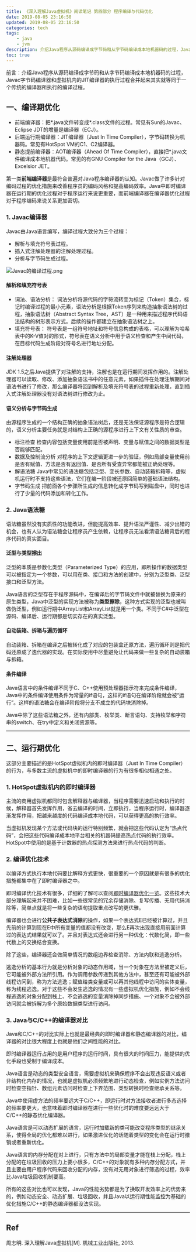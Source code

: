 ```yaml
---
title: 《深入理解Java虚拟机》阅读笔记 第四部分 程序编译与代码优化
date: 2019-08-05 23:16:50
updated: 2019-08-05 23:16:50
categories: tech
tags:
	- java
	- jvm
description: 介绍Java程序从源码编译成字节码和从字节码编译成本地机器码的过程，Javac字节码编译器和虚拟机内的JIT编译器的执行过程合并起来其实就等同于一个传统的编译器所执行的编译过程。
toc: true
---
```


前言：介绍Java程序从源码编译成字节码和从字节码编译成本地机器码的过程，Javac字节码编译器和虚拟机内的JIT编译器的执行过程合并起来其实就等同于一个传统的编译器所执行的编译过程。

## 一、编译期优化

* 前端编译器：把\*.java文件转变成\*.class文件的过程。常见有Sun的Javac、Eclipse JDT的增量是编译器（ECJ）。
* 后端运行期编译器：JIT编译器（Just In Time Compiler），字节码转换为机器码。常见有HotSpot VM的C1、C2编译器。
* 静态提前编译器：AOT编译器（Ahead Of Time Compiler），直接把\*.java文件编译成本地机器代码。常见的有GNU Compiler for the Java（GCJ）、Excelsior JET。

第一类**前端编译器**是最符合普遍对Java程序编译器的认知。Javac做了许多针对编码过程的优化措施来改善程序员的编码风格和提高编码效率。Java中即时编译器在运行期的优化过程对于程序运行来说更重要，而前端编译器在编译器优化过程对于程序编码来说关系更加密切。

### 1. Javac编译器

Javac由Java语言编写，编译过程大致分为三个过程：

* 解析与填充符号表过程。
* 插入式注解处理器的注解处理过程。
* 分析与字节码生成过程。

<img src="https://i.loli.net/2019/08/01/5d42ba26e028269755.png" alt="Javac的编译过程.png" title="Javac的编译过程.png" />

#### 解析和填充符号表

* 词法、语法分析：
词法分析将源代码的字符流转变为标记（Token）集合，标记时编译过程的最小元素，语法分析是根据Token序列来构造抽象语法树的过程，抽象语法树（Abstract Syntax Tree，AST）是一种用来描述程序代码语法结构的树形表示方式。后续的操作都建立在抽象语法树之上。
* 填充符号表：
符号表是一组符号地址和符号信息构成的表格，可以理解为哈希表中的K-V值对的形式，符号表在语义分析中用于语义检查和产生中间代码，在目标代码生成阶段对符号名进行地址分配。

#### 注解处理器

JDK 1.5之后Java提供了对注解的支持，注解也是在运行期间发挥作用的。注解处理器可以读取、修改、添加抽象语法书中的任意元素，如果插件在处理注解期间对语法书进行了修改，那么编译器将回到解析及填充符号表的过程重新处理，直到插入式注解处理器没有对语法树进行修改为止。

#### 语义分析与字节码生成

由源程序生成的一个结构正确的抽象语法树后，还是无法保证源程序是符合逻辑的，语义分析主要任务就是对结构上正确的源程序进行上下文有关性质的审查。

* 标注检查
检查内容包括变量使用前是否被声明、变量与赋值之间的数据类型是否能够匹配。
* 数据及控制流分析
对程序的上下文逻辑更进一步的验证，例如局部变量使用前是否有赋值、方法是否有返回值、是否所有受查异常都能被正确处理等。
* 解语法糖
Java中常见的语法糖包括泛型、变长参数、自动装箱拆箱等，虚拟机运行时不支持这些语法，它们在编一阶段被还原回简单的基础语法结构。
* 字节码生成
把前面各个步骤所生成的信息转化成字节码写到磁盘中，同时也进行了少量的代码添加和转化工作。

### 2. Java语法糖

语法糖虽然没有实质性的功能改进，但能提高效率、提升语法严谨性、减少出错的机会，也有人认为语法糖会让程序员产生依赖，让程序员无法看清语法糖背后的程序代码的真实面目。

#### 泛型与类型擦出

泛型的本质是参数化类型（Parameterized Type）的应用，即所操作的数据类型可以被指定为一个参数，可以用在类、接口和方法的创建中，分别为泛型类、泛型接口和泛型方法。

Java语言的泛型存在于程序源码中，在编译后的字节码文件中就被替换为原来的原生类型，Java中泛型的实现方法被称为**类型擦除**，这种方式实现的泛型也被叫做伪泛型，例如运行期中ArrayList<Integer>和ArrayList<String>就是用一个类。不同于C#中泛型在源码、编译后、运行期都是切实存在的真实泛型。

#### 自动装箱、拆箱与遍历循环

自动装箱、拆箱在编译之后被转化成了对应的包装盒还原方法，遍历循环则是把代码还原成了迭代器的实现。在实际使用中尽量避免让代码来做一些复杂的自动装箱与拆箱。

#### 条件编译

Java语言中的条件编译不同于C、C++使用预处理器指示符来完成条件编译，Java中的条件编译使用条件为常量的if语句，这样的if语句在编译阶段就会被“运行”。这样的语法糖会在编译阶段将分支不成立的代码块消除掉。

Java中除了这些语法糖之外，还有内部类、枚举类、断言语句、支持枚举和字符串的switch、在try中定义和关闭资源等。

---

## 二、运行期优化

这部分主要描述的是HotSpot虚拟机内的即时编译器（Just In Time Compiler）的行为，与多数主流的虚拟机中的即时编译器的行为有很多相似相通之处。

### 1. HotSpot虚拟机内的即时编译器

主流的商用虚拟机都同时包含解释器与编译器，当程序需要迅速启动和执行的时候，解释器首先发挥作用，省去编译的时间，立即执行，当程序运行时，编译器逐渐发挥作用，把越来越度的代码编译成本地代码，可以获得更高的执行效率。

当虚拟机发现某个方法或代码块的运行特别频繁，就会把这些代码认定为“热点代码”，会把这些代码编译成本地平台相关的机器码提高热点代码的执行效率。HotSpot中使用的是基于计数器的热点探测方法来进行热点代码的判断。

### 2. 编译优化技术

以编译方式执行本地代码要比解释方式更快，很重要的一个原因就是有很多的优化措施都集中在了即时编译器之中。

即时编译优化技术有很多，详细的了解可以查阅[即时编译器优化一览](https://blog.csdn.net/en_joker/article/details/80178974)。这些技术大部分理解起来并不困难，比如一些很常见的冗余存储消除、复写传播、无用代码消除等，简单点就是将一些复杂的语句提取重点改写的更优雅。

编译器也会进行**公共子表达式消除**的操作，如果一个表达式E已经被计算过，并且先前的计算到现在E中所有变量的值都没有改变，那么E再次出现直接用前面计算过的表达式结果就可以了。并且对表达式还会进行另一种优化：代数化简，即一些代数上的交换结合变换。

除了这些，编译器还会做简单情况的数组边界检查消除、方法内联和逃逸分析。

逃逸分析的基本行为就是分析对象的动态作用域，当一个对象在方法里被定义后，它可能被外部方法所引用。作为调用参数传递到其他方法中，甚至还有可能被外部线程访问到，称为方法逃逸；赋值给类变量或可以再其他线程中访问的实体变量，称为线程逃逸。对于这些不会发生逃逸的情况有一些虚拟机优化措施，例如不会线程逃逸的对象分配到栈上、不会逃逸的变量消除掉同步措施、一个对象不会被外部访问就会被拆解为多个原始数据类型进行访问。

### 3. Java与C/C++的编译器对比

Java和C/C++的对比实际上也就是最经典的即时编译器和静态编译器的对比，编译器的对比很大程度上也就是他们之间性能的对比。

即时编译器运行占用的是用户程序的运行时间，具有很大的时间压力，能提供的优化手段也受制于编译成本。

Java语言是动态的类型安全语言，需要虚拟机来确保程序不会出现违反语义或者非结构化内存的情况，也就是虚拟机必须频繁地进行动态检查，例如实例方法访问时检查空指针、数组元素访问时检查上下界范围、类型转换时检查继承关系等。

Java中使用虚方法的频率要远大于C/C++，即运行时对方法接收者进行多态选择的频率要更大，也意味着即时编译器在进行一些优化时的难度要远远大于C/C++的静态优化编译器。

Java语言是可以动态扩展的语言，运行时加载新的类可能改变程序类型的继承关系，使得全局的优化都难以进行，如果激进优化的话随着类型的变化会在运行时撤销或者重新优化。

Java语言的内存分配在对上进行，只有方法中的局部变量才能在栈上分配，栈上分配的在垃圾回收的压力上要小很多，C/C++的对象就有多种内存分配方式，并且主要由用户程序代码来回收分配的内存，没有对无用对象进行筛选的过程，效率比Java垃圾回收机制要高。

所有的这些对比也可以发现，Java的性能劣势都是为了换取开发效率上的优势来的，例如动态安全、动态扩展、垃圾回收，并且Java以运行期性能监控为基础的优化措施C/C++的静态编译器都没法实现。

---

## Ref

周志明. 深入理解Java虚拟机[M]. 机械工业出版社, 2013.
